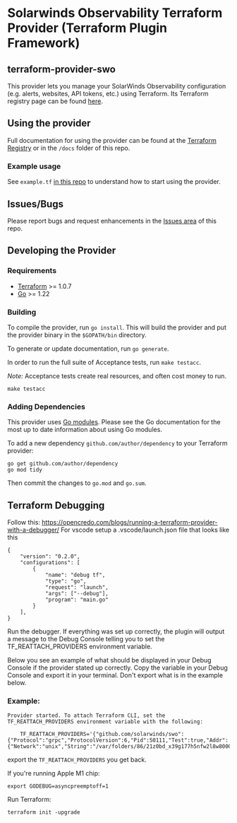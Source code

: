 # Solarwinds Observability Terraform Provider (Terraform Plugin Framework)

## terraform-provider-swo

This provider lets you manage your SolarWinds Observability configuration (e.g. alerts, websites, API tokens, etc.) using Terraform. Its
Terraform registry page can be found [here](https://registry.terraform.io/providers/solarwinds/swo/latest).

## Using the provider

Full documentation for using the provider can be found at the [Terraform Registry](https://registry.terraform.io/providers/solarwinds/swo/latest/docs) or in the `/docs` folder of this repo.

### Example usage

See `example.tf` [in this repo](https://github.com/solarwinds/terraform-provider-swo/blob/master/examples/) to understand how to start using the provider.

## Issues/Bugs

Please report bugs and request enhancements in the [Issues area](https://github.com/solarwinds/terraform-provider-swo/issues) of this repo.

## Developing the Provider

### Requirements

- [Terraform](https://www.terraform.io/downloads.html) >= 1.0.7
- [Go](https://golang.org/doc/install) >= 1.22

### Building

To compile the provider, run `go install`. This will build the provider and put the provider binary in the `$GOPATH/bin` directory.

To generate or update documentation, run `go generate`.

In order to run the full suite of Acceptance tests, run `make testacc`.

_Note:_ Acceptance tests create real resources, and often cost money to run.

```shell
make testacc
```

### Adding Dependencies

This provider uses [Go modules](https://github.com/golang/go/wiki/Modules).
Please see the Go documentation for the most up to date information about using Go modules.

To add a new dependency `github.com/author/dependency` to your Terraform provider:

```shell
go get github.com/author/dependency
go mod tidy
```

Then commit the changes to `go.mod` and `go.sum`.

## Terraform Debugging

Follow this: https://opencredo.com/blogs/running-a-terraform-provider-with-a-debugger/
For vscode setup a .vscode/launch.json file that looks like this

```
{
    "version": "0.2.0",
    "configurations": [
        {
            "name": "debug tf",
            "type": "go",
            "request": "launch",
            "args": ["--debug"],
            "program": "main.go"
        }
    ],
}
```

Run the debugger. If everything was set up correctly, the plugin will output a message to the Debug Console telling you to set the TF_REATTACH_PROVIDERS environment variable.

Below you see an example of what should be displayed in your Debug Console if the provider stated up correctly. Copy the variable in your Debug Console and export it in your terminal. Don't export what is in the example below.

### Example:

```
Provider started. To attach Terraform CLI, set the TF_REATTACH_PROVIDERS environment variable with the following:

	TF_REATTACH_PROVIDERS='{"github.com/solarwinds/swo":{"Protocol":"grpc","ProtocolVersion":6,"Pid":50111,"Test":true,"Addr":{"Network":"unix","String":"/var/folders/86/21z0bd_x39g177h5nfw2l8w80000gq/T/plugin1234"}}}'
```

export the `TF_REATTACH_PROVIDERS` you get back.

If you're running Apple M1 chip:

```
export GODEBUG=asyncpreemptoff=1
```

Run Terraform:

```
terraform init -upgrade
```
